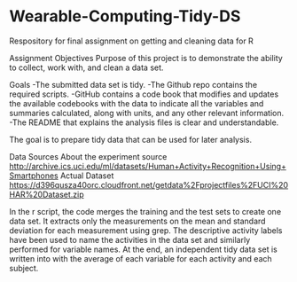 # Wearable-Computing-Tidy-DS
Respository for final assignment on getting and cleaning data for R

Assignment Objectives
Purpose of this project is to demonstrate the ability to collect, work with, and clean a data set.

Goals
-The submitted data set is tidy.
-The Github repo contains the required scripts.
-GitHub contains a code book that modifies and updates the available codebooks with the data to indicate all the variables and summaries calculated, along with units, and any other relevant information.
-The README that explains the analysis files is clear and understandable.

The goal is to prepare tidy data that can be used for later analysis.


Data Sources
About the experiment source
http://archive.ics.uci.edu/ml/datasets/Human+Activity+Recognition+Using+Smartphones
Actual Dataset
https://d396qusza40orc.cloudfront.net/getdata%2Fprojectfiles%2FUCI%20HAR%20Dataset.zip

In the r script, the code merges the training and the test sets to create one data set. It extracts only the measurements on the mean and standard deviation for each measurement using grep. The descriptive activity labels have been used to name the activities in the data set
and similarly performed for variable names. At the end, an independent tidy data set is written into with the average of each variable for each activity and each subject.

